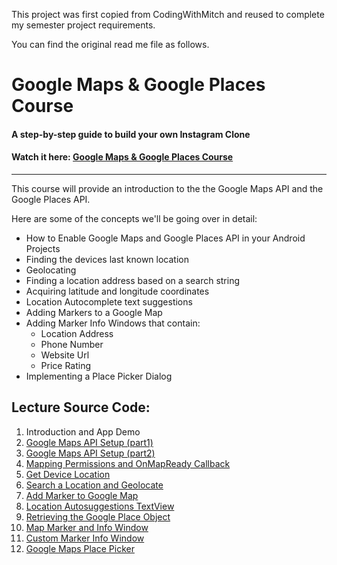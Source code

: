 This project was first copied from CodingWithMitch and reused to complete my semester project requirements.



<p>You can find the original read me file as follows.</p>
<h1>Google Maps & Google Places Course</h1>
<h4>A step-by-step guide to build your own Instagram Clone</h4>
<h4>Watch it here: <a href='https://codingwithmitch.com/courses/google-maps-google-places/' target='_blank'>Google Maps & Google Places Course</a></h4>
<hr>
<p>This course will provide an introduction to the the Google Maps API and the Google Places API.</p>

<p>Here are some of the concepts we'll be going over in detail:</p>
<ul>
<li>How to Enable Google Maps and Google Places API in your Android Projects</li>
<li>Finding the devices last known location</li>
<li>Geolocating</li>
<li>Finding a location address based on a search string</li>
<li>Acquiring latitude and longitude coordinates</li>
<li>Location Autocomplete text suggestions</li>
<li>Adding Markers to a Google Map</li>
<li>Adding Marker Info Windows that contain:
<ul>
  <li>Location Address</li>
  <li>Phone Number</li>
  <li>Website Url</li>
  <li>Price Rating</li>
</ul>
</li>
<li>Implementing a Place Picker Dialog</li>
</ul>

<h2>Lecture Source Code:</h2>
<ol>
<li> Introduction and App Demo</li>

<li><a href='https://goo.gl/Tcmfhi'> Google Maps API Setup (part1)</a></li>

<li><a href='https://goo.gl/JWhA89'> Google Maps API Setup (part2)</a></li>

<li><a href='https://goo.gl/PbTT4R'> Mapping Permissions and OnMapReady Callback</a></li>

<li><a href='https://goo.gl/Rav9Jh'> Get Device Location</a></li>

<li><a href='https://goo.gl/pvgzDt'> Search a Location and Geolocate</a></li>

<li><a href='https://goo.gl/5iuwwi'> Add Marker to Google Map</a></li>

<li><a href='https://goo.gl/gbvcZT'> Location Autosuggestions TextView</a></li>

<li><a href='https://goo.gl/XpRiqL'> Retrieving the Google Place Object</a></li>

<li><a href='https://goo.gl/FGjMiB'> Map Marker and Info Window</a></li>

<li><a href='https://goo.gl/7NqqMh'> Custom Marker Info Window</a></li>

<li><a href='https://goo.gl/Adx3da'> Google Maps Place Picker</a></li>
</ol>
